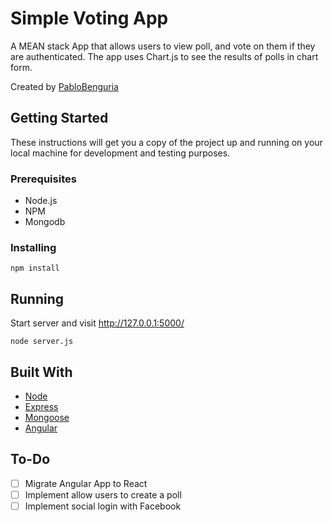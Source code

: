 # Simple Voting App

A MEAN stack App that allows users to view poll, and vote on them if they are authenticated. The app uses Chart.js to see the results of polls in chart form.

Created by [PabloBenguria](https://github.com/PabloBenguria)

## Getting Started

These instructions will get you a copy of the project up and running on your local machine for development and testing purposes. 

### Prerequisites

* Node.js
* NPM
* Mongodb

### Installing

```
npm install
```

## Running 

Start server and visit http://127.0.0.1:5000/

```
node server.js
```

## Built With

* [Node](https://nodejs.org/es/) 
* [Express](http://expressjs.com/)
* [Mongoose](http://mongoosejs.com/)
* [Angular](https://angularjs.org/)

## To-Do
- [ ] Migrate Angular App to React
- [ ] Implement allow users to create a poll
- [ ] Implement social login with Facebook
